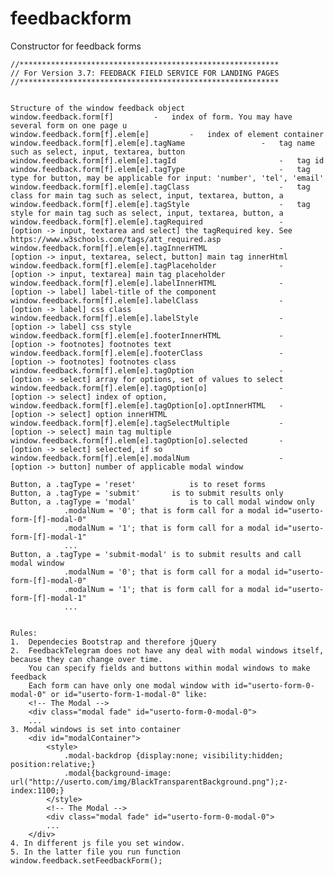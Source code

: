 # feedbackform
Constructor for feedback forms

	//**********************************************************
	// For Version 3.7: FEEDBACK FIELD SERVICE FOR LANDING PAGES
	//**********************************************************


	Structure of the window feedback object
	window.feedback.form[f]			-	index of form. You may have several form on one page u
	window.feedback.form[f].elem[e]			-	index of element container
	window.feedback.form[f].elem[e].tagName					-	tag name such as select, input, textarea, button	
	window.feedback.form[f].elem[e].tagId						-	tag id
	window.feedback.form[f].elem[e].tagType						-	tag type for button, may be applicable for input: 'number', 'tel', 'email'
	window.feedback.form[f].elem[e].tagClass					-	tag class for main tag such as select, input, textarea, button, a
	window.feedback.form[f].elem[e].tagStyle					-	tag style for main tag such as select, input, textarea, button, a			
	window.feedback.form[f].elem[e].tagRequired					-	[option -> input, textarea and select] the tagRequired key. See https://www.w3schools.com/tags/att_required.asp
	window.feedback.form[f].elem[e].tagInnerHTML				-	[option -> input, textarea, select, button] main tag innerHtml
	window.feedback.form[f].elem[e].tagPlaceholder				-	[option -> input, textarea] main tag placeholder
	window.feedback.form[f].elem[e].labelInnerHTML				-	[option -> label] label-title of the component
	window.feedback.form[f].elem[e].labelClass					-	[option -> label] css class
	window.feedback.form[f].elem[e].labelStyle					-	[option -> label] css style
	window.feedback.form[f].elem[e].footerInnerHTML				-	[option -> footnotes] footnotes text
	window.feedback.form[f].elem[e].footerClass					-	[option -> footnotes] footnotes class			
	window.feedback.form[f].elem[e].tagOption					-	[option -> select] array for options, set of values to select
	window.feedback.form[f].elem[e].tagOption[o]				-	[option -> select] index of option, 
	window.feedback.form[f].elem[e].tagOption[o].optInnerHTML	-	[option -> select] option innerHTML
	window.feedback.form[f].elem[e].tagSelectMultiple			-	[option -> select] main tag multiple
	window.feedback.form[f].elem[e].tagOption[o].selected		-	[option -> select] selected, if so
	window.feedback.form[f].elem[e].modalNum					-	[option -> button] number of applicable modal window

	Button, a .tagType = 'reset'			is to reset forms
	Button, a .tagType = 'submit'		is to submit results only						
	Button, a .tagType = 'modal'			is to call modal window only
				.modalNum = '0'; that is form call for a modal id="userto-form-[f]-modal-0"
				.modalNum = '1'; that is form call for a modal id="userto-form-[f]-modal-1"
				...
	Button, a .tagType = 'submit-modal'	is to submit results and call modal window
				.modalNum = '0'; that is form call for a modal id="userto-form-[f]-modal-0"
				.modalNum = '1'; that is form call for a modal id="userto-form-[f]-modal-1"
				...			


	Rules:
	1.	Dependecies Bootstrap and therefore jQuery
	2.	FeedbackTelegram does not have any deal with modal windows itself, because they can change over time.
		You can specify fields and buttons within modal windows to make feedback
		Each form can have only one modal window with id="userto-form-0-modal-0" or id="userto-form-1-modal-0" like:
		<!-- The Modal -->
		<div class="modal fade" id="userto-form-0-modal-0">
		...
	3. Modal windows is set into container
		<div id="modalContainer">
			<style>
				.modal-backdrop	{display:none; visibility:hidden; position:relative;}
				.modal{background-image: url("http://userto.com/img/BlackTransparentBackground.png");z-index:1100;}
			</style>
			<!-- The Modal -->
			<div class="modal fade" id="userto-form-0-modal-0">
			...
		</div>
	4. In different js file you set window.
	5. In the latter file you run function	window.feedback.setFeedbackForm();
